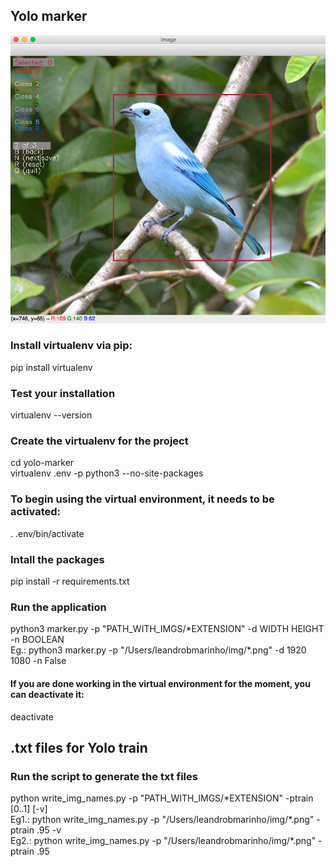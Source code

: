 ## Yolo marker

![](screen.png?raw=true)

### Install virtualenv via pip:
pip install virtualenv

### Test your installation
virtualenv --version



### Create the virtualenv for the project
cd yolo-marker\
virtualenv .env -p python3 --no-site-packages

### To begin using the virtual environment, it needs to be activated:
. .env/bin/activate

### Intall the packages
pip install -r requirements.txt

### Run the application
python3 marker.py -p \"PATH_WITH_IMGS/*EXTENSION\" -d WIDTH HEIGHT -n BOOLEAN\
Eg.:  python3 marker.py -p \"/Users/leandrobmarinho/img/\*.png\" -d 1920 1080 -n False

#### If you are done working in the virtual environment for the moment, you can deactivate it:
deactivate


## .txt files for Yolo train

### Run the script to generate the txt files
python write_img_names.py -p \"PATH_WITH_IMGS/*EXTENSION\" -ptrain [0..1] [-v]\
Eg1.: python write_img_names.py -p \"/Users/leandrobmarinho/img/\*.png\" -ptrain .95 -v\
Eg2.: python write_img_names.py -p \"/Users/leandrobmarinho/img/\*.png\" -ptrain .95
